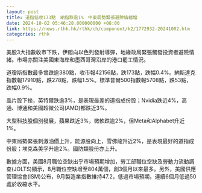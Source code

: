 ```yaml
---
layout: post
title: 道指低收173點　納指跌逾1%　中東局勢緊張避險情緒增
date: 2024-10-02 05:46:28.000000000 +08:00
link: https://news.rthk.hk/rthk/ch/component/k2/1772932-20241002.htm
categories: rthk
---
```


美股3大指數收市下跌，伊朗向以色列發射導彈，地緣政局緊張觸發投資者避險情緒。市場亦關注美國東海岸和墨西哥灣沿岸的港口罷工情況。

道瓊斯指數最多曾跌逾380點，收市報42156點，跌173點，跌幅0.4%。納斯達克指數報17910點，跌278點，跌幅1.5%。標準普爾500指數報5708點，跌53點，跌幅0.9%。

晶片股下挫，英特爾跌逾3%，是表現最差的道指成份股；Nvidia跌近4%，高通、博通和美國超微公司(AMD)都跌近3%。

大型科技股個別發展，蘋果跌近3%，微軟跌逾2%，但Meta和Alphabet升近1%。

中東局勢緊張刺激油價上升，能源股向上，雪佛龍升近2%，是表現最好的道指成份股；埃克森美孚升逾2%。國防類股份亦上升。

數據方面，美國8月職位空缺出乎市場預期增加，勞工部職位空缺及勞動力流動調查(JOLTS)顯示，8月職位空缺增至804萬個，創3個月以來最多。另外，美國供應管理協會(ISM)公布，9月製造業指數維持47.2，低過市場預期，連續6個月低過50處於收縮水平。
